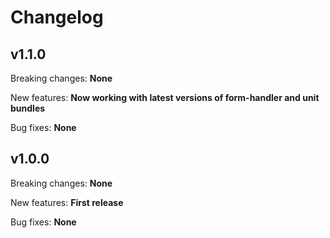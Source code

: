 # Changelog

## v1.1.0

Breaking changes:
    **None**
    
New features:
    **Now working with latest versions of form-handler and unit bundles**
        
Bug fixes:
    **None**

## v1.0.0

Breaking changes:
    **None**
    
New features:
    **First release**
        
Bug fixes:
    **None**
